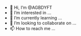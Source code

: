 - 👋 Hi, I’m @AGBDYFT
- 👀 I’m interested in ...
- 🌱 I’m currently learning ...
- 💞️ I’m looking to collaborate on ...
- 📫 How to reach me ...

<!---
AGBDYFT/AGBDYFT is a ✨ special ✨ repository because its `README.md` (this file) appears on your GitHub profile.
You can click the Preview link to take a look at your changes.
--->
